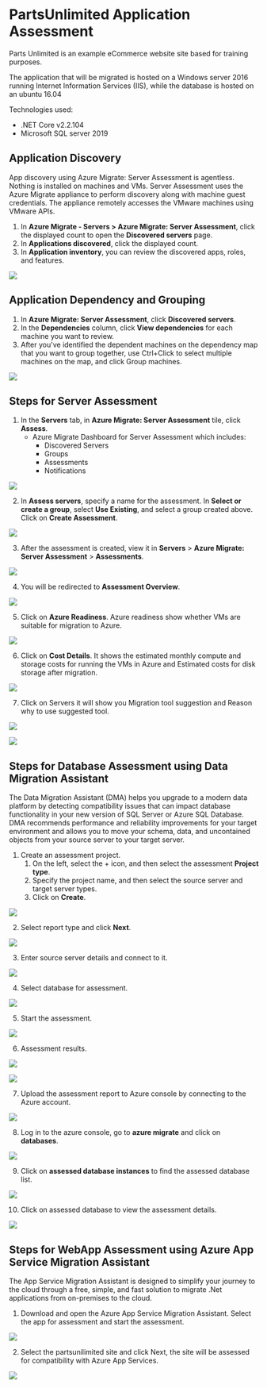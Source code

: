 # PartsUnlimited Application Assessment
Parts Unlimited is an example eCommerce website site based for training purposes.

The application that will be migrated is hosted on a Windows server 2016 running Internet Information Services (IIS), while the database is hosted on an ubuntu 16.04

Technologies used:
 - .NET Core v2.2.104
 - Microsoft SQL server 2019

## Application Discovery
App discovery using Azure Migrate: Server Assessment is agentless. Nothing is installed on machines and VMs. Server Assessment uses the Azure Migrate appliance to perform discovery along with machine guest credentials. The appliance remotely accesses the VMware machines using VMware APIs.

1. In **Azure Migrate - Servers > Azure Migrate: Server Assessment**, click the displayed count to open the **Discovered servers** page.
2. In **Applications discovered**, click the displayed count.
3. In **Application inventory**, you can review the discovered apps, roles, and features.

<kbd>
  <img src="../images/partsunlimited/Application%20Discovery%20for%20Partsunlimited.png">
</kbd></p>

## Application Dependency and Grouping

1. In **Azure Migrate: Server Assessment**, click **Discovered servers**.
2. In the **Dependencies** column, click **View dependencies** for each machine you want to review.
3. After you've identified the dependent machines on the dependency map that you want to group together, use Ctrl+Click to select multiple machines on the map, and click Group machines.

<kbd>
  <img src="../images/partsunlimited/Application%20Dependency%20for%20PartsUnlimited.png">
</kbd></p>

## Steps for Server Assessment
1. In the **Servers** tab, in **Azure Migrate: Server Assessment** tile, click **Assess**.
    - Azure Migrate Dashboard for Server Assessment which includes:
        - Discovered Servers
        - Groups
        - Assessments
        - Notifications

<kbd>
  <img src="../images/partsunlimited/server-assessment-1.png">
</kbd></p>

2. In **Assess servers**, specify a name for the assessment. In **Select or create a group**, select **Use Existing**, and select a group created above. Click on **Create Assessment**.

<kbd>
  <img src="../images/partsunlimited/server-assessment-2.png">
</kbd></p>

3. After the assessment is created, view it in **Servers** > **Azure Migrate: Server Assessment** > **Assessments**.

<kbd>
  <img src="../images/partsunlimited/server-assessment-3.png">
</kbd></p>

4. You will be redirected to **Assessment Overview**.

<kbd>
  <img src="../images/partsunlimited/server-assessment-4.png">
</kbd></p>

5. Click on **Azure Readiness**.
Azure readiness show whether VMs are suitable for migration to Azure.

<kbd>
  <img src="../images/partsunlimited/server-assessment-5.png">
</kbd></p>

6. Click on **Cost Details**.
It shows the estimated monthly compute and storage costs for running the VMs in Azure and Estimated costs for disk storage after migration.

<kbd>
  <img src="../images/partsunlimited/server-assessment-6.png">
</kbd></p>

7. Click on Servers it will show you Migration tool suggestion and Reason why to use suggested tool.

<kbd>
  <img src="../images/partsunlimited/server-assessment-7a.png">
</kbd></p>

<kbd>
  <img src="../images/partsunlimited/server-assessment-7b.png">
</kbd></p>

## Steps for Database Assessment using Data Migration Assistant

The Data Migration Assistant (DMA) helps you upgrade to a modern data platform by detecting compatibility issues that can impact database functionality in your new version of SQL Server or Azure SQL Database. DMA recommends performance and reliability improvements for your target environment and allows you to move your schema, data, and uncontained objects from your source server to your target server.

1. Create an assessment project.
   1.  On the left, select the + icon, and then select the assessment **Project type**.
   2. Specify the project name, and then select the source server and target server types.
   3. Click on **Create**.

<kbd>
  <img src="../images/partsunlimited/database-assessment-1.png">
</kbd></p>

2. Select report type and click **Next**.

<kbd>
  <img src="../images/partsunlimited/database-assessment-2.png">
</kbd></p>

3. Enter source server details and connect to it.

<kbd>
  <img src="../images/partsunlimited/database-assessment-3.png">
</kbd></p>

4. Select database for assessment.

<kbd>
  <img src="../images/partsunlimited/database-assessment-4.png">
</kbd></p>

5. Start the assessment.

<kbd>
  <img src="../images/partsunlimited/database-assessment-5.png">
</kbd></p>

6. Assessment results.

<kbd>
  <img src="../images/partsunlimited/database-assessment-6a-new.png">
</kbd></p>

<kbd>
  <img src="../images/partsunlimited/database-assessment-6b.png">
</kbd></p>

7. Upload the assessment report to Azure console by connecting to the Azure account.

<kbd>
  <img src="../images/partsunlimited/database-assessment-7.png">
</kbd></p>

8. Log in to the azure console, go to **azure migrate** and click on **databases**.

<kbd>
  <img src="../images/partsunlimited/database-assessment-8.png">
</kbd></p>

9. Click on **assessed database instances** to find the assessed database list.

<kbd>
  <img src="../images/partsunlimited/database-assessment-9.png">
</kbd></p>

10. Click on assessed database to view the assessment details.

<kbd>
  <img src="../images/partsunlimited/database-assessment-10.png">
</kbd></p>

## Steps for WebApp Assessment using Azure App Service Migration Assistant

The App Service Migration Assistant is designed to simplify your journey to the cloud through a free, simple, and fast solution to migrate .Net applications from on-premises to the cloud.

1. Download and open the Azure App Service Migration Assistant. Select the app for assessment and start the assessment.

<kbd>
  <img src="../images/partsunlimited/app-assessment-1.png">
</kbd></p>

2. Select the partsunilimited site and click Next, the site will be assessed for compatibility with Azure App Services.

<kbd>
  <img src="../images/partsunlimited/app-assessment-2.png">
</kbd></p>

